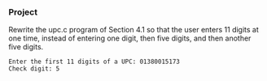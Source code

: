 ### Project

Rewrite the upc.c program of Section 4.1 so that the user enters 11 digits at one time, instead of entering one digit, then five digits, and then another five digits.

```
Enter the first 11 digits of a UPC: 01380015173
Check digit: 5
```
